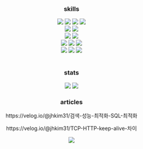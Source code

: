 <div align="center">
    <h3>
        skills
    </h3>
    <div>            
        <img src="https://img.shields.io/badge/Java-007396?style=flat-square&logoColor=white"> 
        <img src="https://img.shields.io/badge/spring-6DB33F?style=flat-square&logoColor=white"> 
        <img src="https://img.shields.io/badge/jpa-AF9E6B?style=flat-square&logoColor=white"> 
      <img src="https://img.shields.io/badge/query dsl-007AC2?style=flat-square&logoColor=white"> 
    </div>    
    <div>            
        <img src="https://img.shields.io/badge/typescript-296AB9?style=flat-square&logoColor=white"> 
        <img src="https://img.shields.io/badge/expressjs-E7B610?style=flat-square&logoColor=white">         
    </div>  
    <div>
        <img src="https://img.shields.io/badge/mysql-005977?style=flat-square&logoColor=white"> 
        <img src="https://img.shields.io/badge/redis-CC2822?style=flat-square&logoColor=white"> 
    </div>        
    <div>
        <img src="https://img.shields.io/badge/linux-000?style=flat-square&logoColor=white"> 
        <img src="https://img.shields.io/badge/docker-005DB2?style=flat-square&logoColor=white"> 
        <img src="https://img.shields.io/badge/aws-EF891A?style=flat-square&logoColor=white"> 
    </div>    
    <div>
        <img src="https://img.shields.io/badge/prometheus-CE422A?style=flat-square&logoColor=white"> 
        <img src="https://img.shields.io/badge/grafana-F2AD10?style=flat-square&logoColor=white"> 
        <img src="https://img.shields.io/badge/nGrinder-5CD946?style=flat-square&logoColor=white"> 
    </div>
</div>
<br>

<div align="center">
    <h3> stats </h3>
    <img src="https://github-readme-stats.vercel.app/api?username=jhkim31&show_icons=true&theme=radical">
    <img src="http://mazassumnida.wtf/api/v2/generate_badge?boj=jhkim31">
</div>

<div align="center">
    <h3> articles </h3>    
    <p>
        <a>https://velog.io/@jhkim31/검색-성능-최적화-SQL-최적화</a>
    </p>
    <p>
        <a>https://velog.io/@jhkim31/TCP-HTTP-keep-alive-차이</a>    
    </p>
</div>

<div align="center">
    <img src="https://hits.seeyoufarm.com/api/count/incr/badge.svg?url=https%3A%2F%2Fgithub.com%2Fjhkim31&count_bg=%2379C83D&title_bg=%23555555&icon=&icon_color=%23E7E7E7&title=hits&edge_flat=false">
</div>
